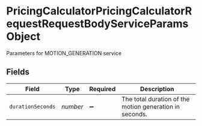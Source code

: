 # PricingCalculatorPricingCalculatorRequestRequestBodyServiceParamsObject

Parameters for MOTION_GENERATION service


## Fields

| Field                                                   | Type                                                    | Required                                                | Description                                             |
| ------------------------------------------------------- | ------------------------------------------------------- | ------------------------------------------------------- | ------------------------------------------------------- |
| `durationSeconds`                                       | *number*                                                | :heavy_minus_sign:                                      | The total duration of the motion generation in seconds. |